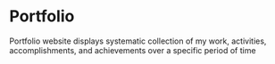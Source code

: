 # Portfolio
Portfolio website displays systematic collection of my work, activities, accomplishments, and achievements over a specific period of time
